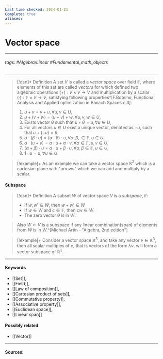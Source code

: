 ```yaml
---
Last time checked: 2024-01-21
Complete: true
aliases:
---
```

# Vector space
***
###### tags: #Algebra/Linear #Fundamental_math_objects  
***
>[!dsn]+ Definition
>A set $V$ is called a *vector space* over field $\mathbb{F}$, where elements of this set are called *vectors* for which defined two algebraic operations $(+):V\times V\to V$ and multiplication by a scalar $(\cdot):\mathbb{F}\times V\to V$, satisfying following properties^[F.Botelho, Functional Analysis and Applied optimization in Banach Spaces с.3]: 
>1. $u+v=v+u,\forall u,v\in U$,
>2. $u+(v+w)=(u+v)+w,\forall u,v,w\in U$,
>3. Exists vector $\theta$ such that $u+\theta=u,\forall u\in U$,
>4. For all vectors $u\in U$ exist a unique vector, denoted as $-u$, such that $u+(-u)=\theta$,
>5. $\alpha\cdot(\beta\cdot u)=(\alpha\cdot\beta)\cdot u,\forall\alpha,\beta,\in\mathbb{F},u\in U$,
>6. $\alpha\cdot(u+v)=\alpha\cdot u+\alpha\cdot v,\forall\alpha\in\mathbb{F},u,v\in U$,
>7. $(\alpha+\beta)\cdot u=\alpha\cdot u+\beta\cdot u,\forall\alpha,\beta\in\mathbb{F},u\in U$,
>8. $1\cdot u=u,\forall u\in U$.


>[!example]+
>As an example we can take a vector space $\mathbb{R}^{2}$ which is a cartesian plane with "arrows" which we can add and multiply by a scalar.

#### Subspace
>[!dsn]+ Definition
>A subset $W$ of vector space $V$ is a *subspace*, if:
>- If $w,w'\in W$, then $w+w'\in W$
>- If $w\in W$ and $c\in\mathbb{F}$, then $cw\in W$.
>- The zero vector $\theta$ is in $W$.

>Also $W\subset V$ is a subspace if any linear combination(span) of elements from $W$ is in $W$.^[Michael Artin - "Algebra, 2nd edition"]

>[!example]+ 
>Consider a vector space $\mathbb{R}^{3}$, and take any vector $v\in\mathbb{R}^{3}$, then all scalar multiples of $v$, that is vectors of the form $\lambda v$, will form a vector subspace of $\mathbb{R}^{3}$.


***
#### Keywords
- [[Set]],
- [[Field]],
- [[Law of composition]],
- [[Cartesian product of sets]],
- [[Commutative property]],
- [[Associative property]],
- [[Euclidean space]],
- [[Linear span]]
#### Possibly related
- [[Vector]]
***
#### Sources: